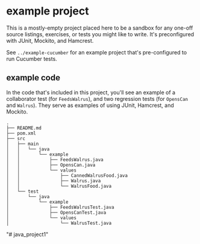 # example project

This is a mostly-empty project placed here to be a sandbox for any one-off
source listings, exercises, or tests you might like to write. It's preconfigured
with JUnit, Mockito, and Hamcrest.

See `../example-cucumber` for an example project that's pre-configured to run
Cucumber tests.

## example code

In the code that's included in this project, you'll see an example of a
collaborator test (for `FeedsWalrus`), and two regression tests (for `OpensCan`
and `Walrus`). They serve as examples of using JUnit, Hamcrest, and Mockito.

```
.
├── README.md
├── pom.xml
├── src
│   ├── main
│   │   └── java
│   │       └── example
│   │           ├── FeedsWalrus.java
│   │           ├── OpensCan.java
│   │           └── values
│   │               ├── CannedWalrusFood.java
│   │               ├── Walrus.java
│   │               └── WalrusFood.java
│   └── test
│       └── java
│           └── example
│               ├── FeedsWalrusTest.java
│               ├── OpensCanTest.java
│               └── values
│                   └── WalrusTest.java
```
"# java_project1" 
